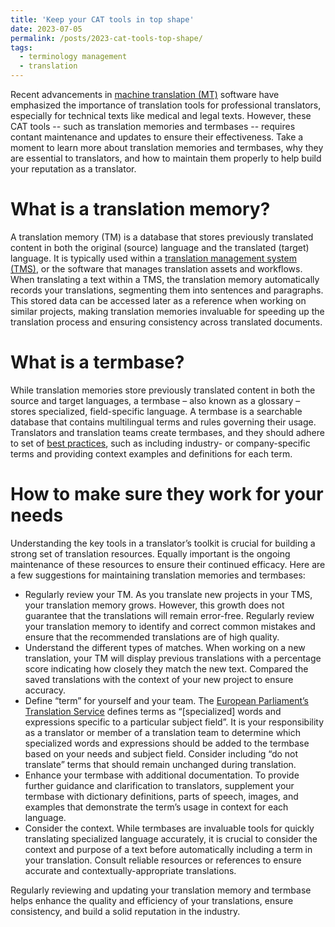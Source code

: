 ```yaml
---
title: 'Keep your CAT tools in top shape'
date: 2023-07-05
permalink: /posts/2023-cat-tools-top-shape/
tags:
  - terminology management
  - translation
---
```


Recent advancements in <a href="https://builtin.com/artificial-intelligence/machine-translation">machine translation (MT)</a> software have emphasized the importance of translation tools for professional translators, especially for technical texts like medical and legal texts. However, these CAT tools -- such as translation memories and termbases -- requires contant maintenance and updates to ensure their effectiveness. Take a moment to learn more about translation memories and termbases, why they are essential to translators, and how to maintain them properly to help build your reputation as a translator.

What is a translation memory?
=====
A translation memory (TM) is a database that stores previously translated content in both the original (source) language and the translated (target) language. It is typically used within a <a href="https://www.memoq.com/tools/what-is-a-translation-management-system">translation management system (TMS)</a>, or the software that manages translation assets and workflows. When translating a text within a TMS, the translation memory automatically records your translations, segmenting them into sentences and paragraphs. This stored data can be accessed later as a reference when working on similar projects, making translation memories invaluable for speeding up the translation process and ensuring consistency across translated documents.

What is a termbase?
=====
While translation memories store previously translated content in both the source and target languages, a termbase – also known as a glossary – stores specialized, field-specific language. A termbase is a searchable database that contains multilingual terms and rules governing their usage. Translators and translation teams create termbases, and they should adhere to set of <a href="https://info.lionbridge.com/rs/lionbridge/images/Lionbridge FAQ_Glossary_2013.pdf">best practices</a>, such as including industry- or company-specific terms and providing context examples and definitions for each term.

How to make sure they work for your needs
=====
Understanding the key tools in a translator’s toolkit is crucial for building a strong set of translation resources. Equally important is the ongoing maintenance of these resources to ensure their continued efficacy. Here are a few suggestions for maintaining translation memories and termbases:

* Regularly review your TM. As you translate new projects in your TMS, your translation memory grows. However, this growth does not guarantee that the translations will remain error-free. Regularly review your translation memory to identify and correct common mistakes and ensure that the recommended translations are of high quality.
* Understand the different types of matches. When working on a new translation, your TM will display previous translations with a percentage score indicating how closely they match the new text. Compared the saved translations with the context of your new project to ensure accuracy.
* Define “term” for yourself and your team. The <a href="https://www.europarl.europa.eu/translation/en/terminology/what-we-do">European Parliament’s Translation Service</a> defines terms as “[specialized] words and expressions specific to a particular subject field”. It is your responsibility as a translator or member of a translation team to determine which specialized words and expressions should be added to the termbase based on your needs and subject field. Consider including “do not translate” terms that should remain unchanged during translation.
* Enhance your termbase with additional documentation. To provide further guidance and clarification to translators, supplement your termbase with dictionary definitions, parts of speech, images, and examples that demonstrate the term’s usage in context for each language.
* Consider the context. While termbases are invaluable tools for quickly translating specialized language accurately, it is crucial to consider the context and purpose of a text before automatically including a term in your translation. Consult reliable resources or references to ensure accurate and contextually-appropriate translations.

Regularly reviewing and updating your translation memory and termbase helps enhance the quality and efficiency of your translations, ensure consistency, and build a solid reputation in the industry.

